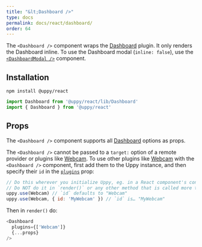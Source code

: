 ```yaml
---
title: "&lt;Dashboard />"
type: docs
permalink: docs/react/dashboard/
order: 64
---
```


The `<Dashboard />` component wraps the [Dashboard][] plugin. It only renders the Dashboard inline. To use the Dashboard modal (`inline: false`), use the [`<DashboardModal />`](/docs/react/dashboard-modal) component.

## Installation

```shell
npm install @uppy/react
```

```js
import Dashboard from '@uppy/react/lib/Dashboard'
import { Dashboard } from '@uppy/react'
```

## Props

The `<Dashboard />` component supports all [Dashboard][] options as props.

The `<Dashboard />` cannot be passed to a `target:` option of a remote provider or plugins like [Webcam][]. To use other plugins like [Webcam][] with the `<Dashboard />` component, first add them to the Uppy instance, and then specify their `id` in the [`plugins`](/docs/dashboard/#plugins) prop:

```js
// Do this wherever you initialize Uppy, eg. in a React component's constructor method.
// Do NOT do it in `render()` or any other method that is called more than once!
uppy.use(Webcam) // `id` defaults to "Webcam"
uppy.use(Webcam, { id: 'MyWebcam' }) // `id` is… "MyWebcam"
```

Then in `render()` do:

```js
<Dashboard
  plugins={['Webcam']}
  {...props}
/>
```

[Dashboard]: /docs/dashboard/
[Webcam]: /docs/webcam/
